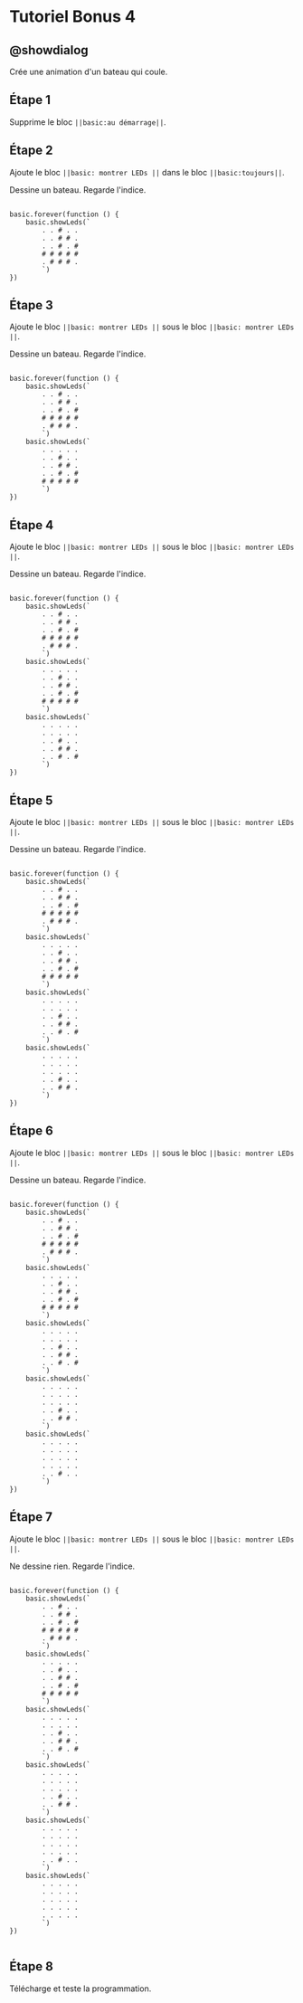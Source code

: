 # Tutoriel Bonus 4

## @showdialog

Crée une animation d'un bateau qui coule.

## Étape 1

Supprime le bloc ``||basic:au démarrage||``.

## Étape 2

Ajoute le bloc ``||basic: montrer LEDs ||`` dans le bloc ``||basic:toujours||``.

Dessine un bateau. Regarde l'indice.

```blocks

basic.forever(function () {
    basic.showLeds(`
        . . # . .
        . . # # .
        . . # . #
        # # # # #
        . # # # .
        `)
})

```

## Étape 3

Ajoute le bloc ``||basic: montrer LEDs ||`` sous le bloc ``||basic: montrer LEDs ||``.

Dessine un bateau. Regarde l'indice.

```blocks

basic.forever(function () {
    basic.showLeds(`
        . . # . .
        . . # # .
        . . # . #
        # # # # #
        . # # # .
        `)
    basic.showLeds(`
        . . . . .
        . . # . .
        . . # # .
        . . # . #
        # # # # #
        `)
})

```

## Étape 4

Ajoute le bloc ``||basic: montrer LEDs ||`` sous le bloc ``||basic: montrer LEDs ||``.

Dessine un bateau. Regarde l'indice.

```blocks

basic.forever(function () {
    basic.showLeds(`
        . . # . .
        . . # # .
        . . # . #
        # # # # #
        . # # # .
        `)
    basic.showLeds(`
        . . . . .
        . . # . .
        . . # # .
        . . # . #
        # # # # #
        `)
    basic.showLeds(`
        . . . . .
        . . . . .
        . . # . .
        . . # # .
        . . # . #
        `)
})

```

## Étape 5

Ajoute le bloc ``||basic: montrer LEDs ||`` sous le bloc ``||basic: montrer LEDs ||``.

Dessine un bateau. Regarde l'indice.

```blocks

basic.forever(function () {
    basic.showLeds(`
        . . # . .
        . . # # .
        . . # . #
        # # # # #
        . # # # .
        `)
    basic.showLeds(`
        . . . . .
        . . # . .
        . . # # .
        . . # . #
        # # # # #
        `)
    basic.showLeds(`
        . . . . .
        . . . . .
        . . # . .
        . . # # .
        . . # . #
        `)
    basic.showLeds(`
        . . . . .
        . . . . .
        . . . . .
        . . # . .
        . . # # .
        `)
})

```

## Étape 6

Ajoute le bloc ``||basic: montrer LEDs ||`` sous le bloc ``||basic: montrer LEDs ||``.

Dessine un bateau. Regarde l'indice.

```blocks

basic.forever(function () {
    basic.showLeds(`
        . . # . .
        . . # # .
        . . # . #
        # # # # #
        . # # # .
        `)
    basic.showLeds(`
        . . . . .
        . . # . .
        . . # # .
        . . # . #
        # # # # #
        `)
    basic.showLeds(`
        . . . . .
        . . . . .
        . . # . .
        . . # # .
        . . # . #
        `)
    basic.showLeds(`
        . . . . .
        . . . . .
        . . . . .
        . . # . .
        . . # # .
        `)
    basic.showLeds(`
        . . . . .
        . . . . .
        . . . . .
        . . . . .
        . . # . .
        `)
})

```

## Étape 7

Ajoute le bloc ``||basic: montrer LEDs ||`` sous le bloc ``||basic: montrer LEDs ||``.

Ne dessine rien. Regarde l'indice.

```blocks

basic.forever(function () {
    basic.showLeds(`
        . . # . .
        . . # # .
        . . # . #
        # # # # #
        . # # # .
        `)
    basic.showLeds(`
        . . . . .
        . . # . .
        . . # # .
        . . # . #
        # # # # #
        `)
    basic.showLeds(`
        . . . . .
        . . . . .
        . . # . .
        . . # # .
        . . # . #
        `)
    basic.showLeds(`
        . . . . .
        . . . . .
        . . . . .
        . . # . .
        . . # # .
        `)
    basic.showLeds(`
        . . . . .
        . . . . .
        . . . . .
        . . . . .
        . . # . .
        `)
    basic.showLeds(`
        . . . . .
        . . . . .
        . . . . .
        . . . . .
        . . . . .
        `)
})


```

## Étape 8

Télécharge et teste la programmation.